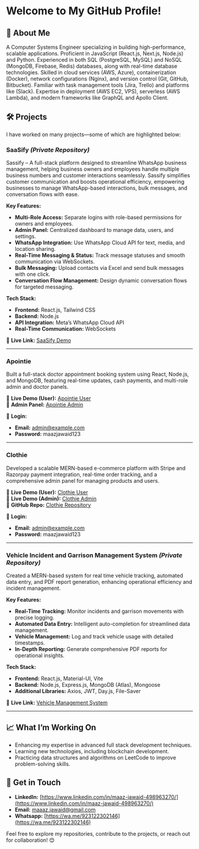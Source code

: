 # Welcome to My GitHub Profile!

## 👋 About Me
A Computer Systems Engineer specializing in building high-performance, scalable applications. Proficient in JavaScript (React.js, Next.js, Node.js) and Python. Experienced in both SQL (PostgreSQL, MySQL) and NoSQL (MongoDB, Firebase, Redis) databases, along with real-time database technologies. Skilled in cloud services (AWS, Azure), containerization (Docker), network configurations (Nginx), and version control (Git, GitHub, Bitbucket). Familiar with task management tools (Jira, Trello) and platforms like (Slack). Expertise in deployment (AWS EC2, VPS), serverless (AWS Lambda), and modern frameworks like GraphQL and Apollo Client.

## 🛠 Projects

I have worked on many projects—some of which are highlighted below:

### SaaSify *(Private Repository)*
Sassify – A full-stack platform designed to streamline WhatsApp business management, helping business owners and employees handle multiple business numbers and customer interactions seamlessly. Sassify simplifies customer communication and boosts operational efficiency, empowering businesses to manage WhatsApp-based interactions, bulk messages, and conversation flows with ease. 

**Key Features:**
- **Multi-Role Access:** Separate logins with role-based permissions for owners and employees.
- **Admin Panel:** Centralized dashboard to manage data, users, and settings.
- **WhatsApp Integration:** Use WhatsApp Cloud API for text, media, and location sharing.
- **Real-Time Messaging & Status:** Track message statuses and smooth communication via WebSockets.
- **Bulk Messaging:** Upload contacts via Excel and send bulk messages with one click.
- **Conversation Flow Management:** Design dynamic conversation flows for targeted messaging.

**Tech Stack:**
- **Frontend:** React.js, Tailwind CSS
- **Backend:** Node.js
- **API Integration:** Meta’s WhatsApp Cloud API
- **Real-Time Communication:** WebSockets

🔗 **Live Link:** [SaaSify Demo](https://saa-sify-frontend-git-main-maazjawaids-projects.vercel.app/)

---

### Apointie
Built a full-stack doctor appointment booking system using React, Node.js, and MongoDB, featuring real-time updates, cash payments, and multi-role admin and doctor panels.

🔗 **Live Demo (User):** [Apointie User](https://private-apointee-frontend.vercel.app/)  
🔗 **Admin Panel:** [Apointie Admin](https://private-apointee-admin.vercel.app/admin-dashboard)  

💼 **Login:**  
- **Email:** admin@example.com  
- **Password:** maazjawaid123  

---

### Clothie
Developed a scalable MERN-based e-commerce platform with Stripe and Razorpay payment integration, real-time order tracking, and a comprehensive admin panel for managing products and users.

🔗 **Live Demo (User):** [Clothie User](https://private-clothie-ecommerce-platf-git-6bcae8-maazjawaids-projects.vercel.app/)  
🔗 **Live Demo (Admin):** [Clothie Admin](https://private-clothie-ecommerce-platform-admin.vercel.app/)  
🔗 **GitHub Repo:** [Clothie Repository](https://github.com/MaazJawaid/Clothie-Ecommerce-Platform)  

💼 **Login:**  
- **Email:** admin@example.com  
- **Password:** maazjawaid123  

---

### Vehicle Incident and Garrison Management System *(Private Repository)*
Created a MERN-based system for real time vehicle tracking, automated data entry, and PDF report generation, enhancing operational efficiency and incident management.

**Key Features:**
- **Real-Time Tracking:** Monitor incidents and garrison movements with precise logging.
- **Automated Data Entry:** Intelligent auto-completion for streamlined data management.
- **Vehicle Management:** Log and track vehicle usage with detailed timestamps.
- **In-Depth Reporting:** Generate comprehensive PDF reports for operational insights.

**Tech Stack:**
- **Frontend:** React.js, Material-UI, Vite
- **Backend:** Node.js, Express.js, MongoDB (Atlas), Mongoose
- **Additional Libraries:** Axios, JWT, Day.js, File-Saver

🔗 **Live Link:** [Vehicle Management System](https://private-management-app-pueh-frontend.vercel.app/)

---

## 📈 What I’m Working On
- Enhancing my expertise in advanced full stack development techniques.
- Learning new technologies, including blockchain development.
- Practicing data structures and algorithms on LeetCode to improve problem-solving skills.

## 💬 Get in Touch
- **LinkedIn:** [https://www.linkedin.com/in/maaz-jawaid-498963270/](https://www.linkedin.com/in/maaz-jawaid-498963270/)
- **Email:** maaaz.jawaid@gmail.com
- **Whatsapp:** [https://wa.me/923122302146](https://wa.me/923122302146)

Feel free to explore my repositories, contribute to the projects, or reach out for collaboration! 😊
